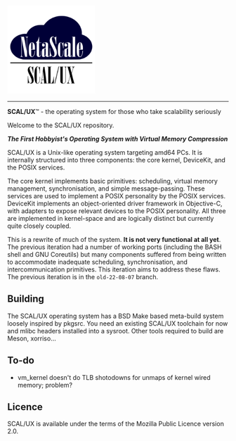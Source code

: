 <img src="docs/scaluxnofont.svg" width=200/>

---

**SCAL/UX**™ - the operating system for those who take scalability seriously

Welcome to the SCAL/UX repository.

***The First Hobbyist's Operating System with Virtual Memory Compression***

SCAL/UX is a Unix-like operating system targeting amd64 PCs. It is internally
structured into three components: the core kernel, DeviceKit, and the POSIX
services. 

The core kernel implements basic primitives: scheduling, virtual memory
management, synchronisation, and simple message-passing. These services are used
to implement a POSIX personality by the POSIX services. DeviceKit implements an
object-oriented driver framework in Objective-C, with adapters to expose
relevant devices to the POSIX personality. All three are implemented in
kernel-space and are logically distinct but currently quite closely coupled.

This is a rewrite of much of the system. **It is not very functional at all
yet**. The previous iteration had a number of working ports (including the BASH
shell and GNU Coreutils) but many components suffered from being written to
accommodate inadequate scheduling, synchronisation, and intercommunication
primitives. This iteration aims to address these flaws. The previous iteration
is in the `old-22-08-07` branch.

Building
--------

The SCAL/UX operating system has a BSD Make based meta-build system loosely
inspired by pkgsrc. You need an existing SCAL/UX toolchain for now and mlibc
headers installed into a sysroot.
Other tools required to build are Meson, xorriso...

To-do
-----

- vm_kernel doesn't do TLB shotodowns for unmaps of kernel wired memory;
  problem?

<!--
Third-party components
----------------------

Several third-party components are used. These are some of them:
- mlibc: Provides libc.
- liballoc: Provides one of the in-kernel allocators.
- nanoprintf: used for `kprintf`.
- NetBSD: (`kernel/sys/queue.h`): NetBSD's `sys/queue.h`.
  - (`kernel/dev/fbterm/nbsdbold.psfu`): Bold8x16 font used for FBTerminal.
  - (`kernel/dev/nvmereg.h`): NVMe register definitions.
- Solaris (`kernel/dev/fbterm/sun12x22.psfu`): Sun Demi Gallant font available
  for FBTerminal
- ObjFW: provides an Objective-C runtime.
- limine/`limine-terminal-port` (some files in`kernel/dev/fbterm/`): used by
  FBTerminal to provide a terminal.
- Managarm LUX ACPI Implementation (`kernel/dev/acpi/lai`): Lightweight ACPI Implementation used by
  Acpi* drivers.
- LZ4 (`kernel/libkern/lz4.{c,h}`): Used by VM Compressor to compress pages.
- libuuid (`kernel/libkern/uuid*`)
-->

Licence
-------

SCAL/UX is available under the terms of the Mozilla Public Licence version 2.0.
